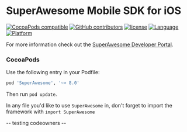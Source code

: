 SuperAwesome Mobile SDK for iOS
===============================

[![CocoaPods compatible](https://img.shields.io/cocoapods/v/SuperAwesome.svg)](https://cocoapods.org/pods/SuperAwesome)
[![GitHub contributors](https://img.shields.io/github/contributors/SuperAwesomeLTD/sa-mobile-sdk-ios.svg)]() 
[![license](https://img.shields.io/github/license/SuperAwesomeLTD/sa-mobile-sdk-ios.svg)]() 
[![Language](https://img.shields.io/badge/language-objectivec-f48041.svg?style=flat)]() 
[![Platform](https://img.shields.io/badge/platform-ios-lightgrey.svg)]()

For more information check out the [SuperAwesome Developer Portal](http://doc.superawesome.tv/sa-mobile-sdk-ios/latest/).


### CocoaPods

Use the following entry in your Podfile:

```rb
pod 'SuperAwesome', '~> 8.0'
```

Then run `pod update`.

In any file you'd like to use `SuperAwesome` in, don't forget to
import the framework with `import SuperAwesome`

-- testing codeowners --
